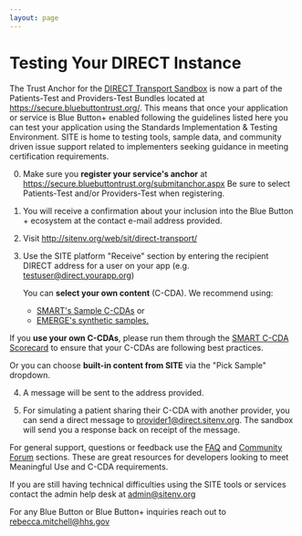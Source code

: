 ```yaml
---
layout: page
---
```


<a name="testing"></a>
# Testing Your DIRECT Instance


The Trust Anchor for the [DIRECT Transport Sandbox](http://sitenv.org/web/sit/direct-transport/) is now a part of the Patients-Test and Providers-Test Bundles located at https://secure.bluebuttontrust.org/. This means that once your application or service is Blue Button+ enabled following the guidelines listed here you can test your application using the Standards Implementation & Testing Environment. SITE is home to testing tools, sample data, and community driven issue support related to implementers seeking guidance in meeting certification requirements.

0. Make sure you **register your service's anchor** at https://secure.bluebuttontrust.org/submitanchor.aspx
Be sure to select Patients-Test and/or Providers-Test when registering.

1. You will receive a confirmation about your inclusion into the Blue Button + ecosystem at the contact e-mail address provided.

2. Visit http://sitenv.org/web/sit/direct-transport/

3. Use the SITE platform "Receive" section by entering the recipient DIRECT address for a user on your app (e.g. testuser@direct.yourapp.org)
	 
	You can **select your own content** (C-CDA). We recommend using:
	- [SMART's Sample C-CDAs](https://github.com/chb/sample_ccdas) or
	- [EMERGE's synthetic samples.](https://github.com/chb/sample_ccdas/tree/master/EMERGE)

If you **use your own C-CDAs**, please run them through the [SMART C-CDA Scorecard](http://ccda-scorecard.smartplatforms.org) to ensure that your C-CDAs are following best practices.

Or you can choose **built-in content from SITE** via the "Pick Sample" dropdown. 

4. A message will be sent to the address provided.

5. For simulating a patient sharing their C-CDA with another provider, you can send a direct message to [provider1@direct.sitenv.org](mailto:provider1@direct.sitenv.org "provider1@direct.sitenv.org"). The sandbox will send you a response back on receipt of the message.

For general support, questions or feedback use the [FAQ](http://forum.sitenv.org/faq.php?sid=e53ef049de59c897fd484f8b72d1a53f) and [Community Forum](http://forum.sitenv.org/) sections. These are great resources for developers looking to meet Meaningful Use and C-CDA requirements.

If you are still having technical difficulties using the SITE tools or services contact the admin help desk at [admin@sitenv.org](mailto:admin@sitenv.org)

For any Blue Button or Blue Button+ inquiries reach out to [rebecca.mitchell@hhs.gov](mailto:rebecca.mitchell@hhs.gov)
